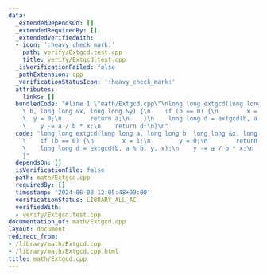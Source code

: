 ```yaml
---
data:
  _extendedDependsOn: []
  _extendedRequiredBy: []
  _extendedVerifiedWith:
  - icon: ':heavy_check_mark:'
    path: verify/Extgcd.test.cpp
    title: verify/Extgcd.test.cpp
  _isVerificationFailed: false
  _pathExtension: cpp
  _verificationStatusIcon: ':heavy_check_mark:'
  attributes:
    links: []
  bundledCode: "#line 1 \"math/Extgcd.cpp\"\nlong long extgcd(long long a, long long\
    \ b, long long &x, long long &y) {\n    if (b == 0) {\n        x = 1;\n      \
    \  y = 0;\n        return a;\n    }\n    long long d = extgcd(b, a % b, y, x);\n\
    \    y -= a / b * x;\n    return d;\n}\n"
  code: "long long extgcd(long long a, long long b, long long &x, long long &y) {\n\
    \    if (b == 0) {\n        x = 1;\n        y = 0;\n        return a;\n    }\n\
    \    long long d = extgcd(b, a % b, y, x);\n    y -= a / b * x;\n    return d;\n\
    }"
  dependsOn: []
  isVerificationFile: false
  path: math/Extgcd.cpp
  requiredBy: []
  timestamp: '2024-06-08 12:05:48+09:00'
  verificationStatus: LIBRARY_ALL_AC
  verifiedWith:
  - verify/Extgcd.test.cpp
documentation_of: math/Extgcd.cpp
layout: document
redirect_from:
- /library/math/Extgcd.cpp
- /library/math/Extgcd.cpp.html
title: math/Extgcd.cpp
---
```

